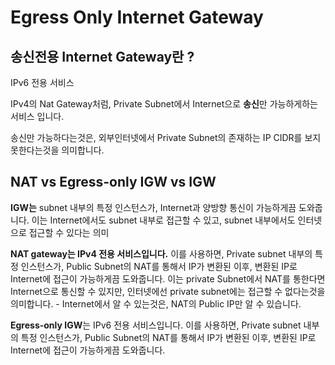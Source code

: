 # Egress Only Internet Gateway
## 송신전용 Internet Gateway란 ?
IPv6 전용 서비스

IPv4의 Nat Gateway처럼, Private Subnet에서 Internet으로 **송신**만 가능하게하는 서비스 입니다.

송신만 가능하다는것은, 외부인터넷에서 Private Subnet의 존재하는 IP CIDR를 보지 못한다는것을 의미합니다.

## NAT vs Egress-only IGW vs IGW
**IGW는** subnet 내부의 특정 인스턴스가, Internet과 양방향 통신이 가능하게끔 도와줍니다.
이는 Internet에서도 subnet 내부로 접근할 수 있고, subnet 내부에서도 인터넷으로 접근할 수 있다는 의미

**NAT gateway는 IPv4 전용 서비스입니다.** 이를 사용하면, Private subnet 내부의 특정 인스턴스가, Public Subnet의 NAT를 통해서 IP가 변환된 이후, 변환된 IP로 Internet에 접근이 가능하게끔 도와줍니다.
이는 private Subnet에서 NAT를 통한다면 Internet으로 통신할 수 있지만, 인터넷에선 private subnet에는 접근할 수 없다는것을 의미합니다.
    - Internet에서 알 수 있는것은, NAT의 Public IP만 알 수 있습니다.

**Egress-only IGW**는 IPv6 전용 서비스입니다. 이를 사용하면, Private subnet 내부의 특정 인스턴스가, Public Subnet의 NAT를 통해서 IP가 변환된 이후, 변환된 IP로 Internet에 접근이 가능하게끔 도와줍니다.